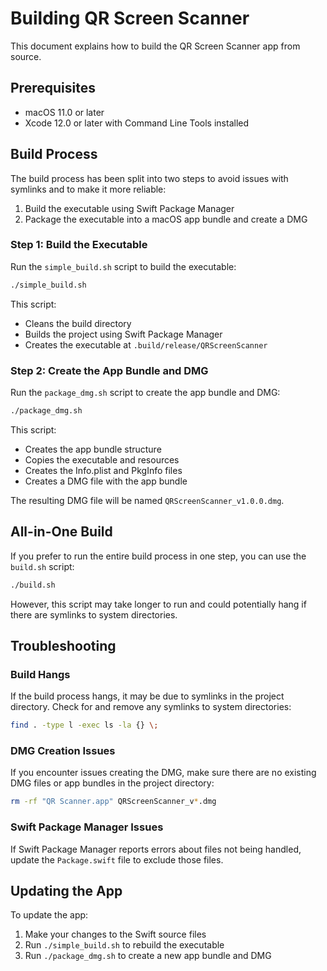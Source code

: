 # Building QR Screen Scanner

This document explains how to build the QR Screen Scanner app from source.

## Prerequisites

- macOS 11.0 or later
- Xcode 12.0 or later with Command Line Tools installed

## Build Process

The build process has been split into two steps to avoid issues with symlinks and to make it more reliable:

1. Build the executable using Swift Package Manager
2. Package the executable into a macOS app bundle and create a DMG

### Step 1: Build the Executable

Run the `simple_build.sh` script to build the executable:

```bash
./simple_build.sh
```

This script:
- Cleans the build directory
- Builds the project using Swift Package Manager
- Creates the executable at `.build/release/QRScreenScanner`

### Step 2: Create the App Bundle and DMG

Run the `package_dmg.sh` script to create the app bundle and DMG:

```bash
./package_dmg.sh
```

This script:
- Creates the app bundle structure
- Copies the executable and resources
- Creates the Info.plist and PkgInfo files
- Creates a DMG file with the app bundle

The resulting DMG file will be named `QRScreenScanner_v1.0.0.dmg`.

## All-in-One Build

If you prefer to run the entire build process in one step, you can use the `build.sh` script:

```bash
./build.sh
```

However, this script may take longer to run and could potentially hang if there are symlinks to system directories.

## Troubleshooting

### Build Hangs

If the build process hangs, it may be due to symlinks in the project directory. Check for and remove any symlinks to system directories:

```bash
find . -type l -exec ls -la {} \;
```

### DMG Creation Issues

If you encounter issues creating the DMG, make sure there are no existing DMG files or app bundles in the project directory:

```bash
rm -rf "QR Scanner.app" QRScreenScanner_v*.dmg
```

### Swift Package Manager Issues

If Swift Package Manager reports errors about files not being handled, update the `Package.swift` file to exclude those files.

## Updating the App

To update the app:

1. Make your changes to the Swift source files
2. Run `./simple_build.sh` to rebuild the executable
3. Run `./package_dmg.sh` to create a new app bundle and DMG 